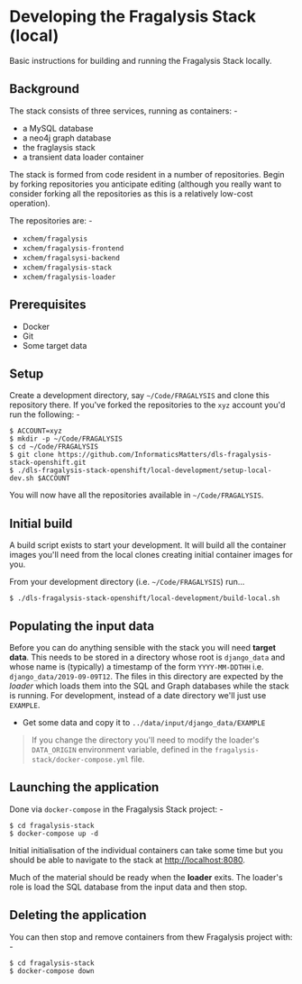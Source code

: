 # Developing the Fragalysis Stack (local)
Basic instructions for building and running the Fragalysis Stack locally.

## Background
The stack consists of three services, running as containers: -
-   a MySQL database
-   a neo4j graph database
-   the fraglaysis stack
-   a transient data loader container

The stack is formed from code resident in a number of repositories.
Begin by forking repositories you anticipate editing (although you really want
to consider forking all the repositories as this is a relatively low-cost
operation).

The repositories are: -

-   `xchem/fragalysis`
-   `xchem/fragalysis-frontend`
-   `xchem/fragalsysi-backend`
-   `xchem/fragalysis-stack`
-   `xchem/fragalysis-loader`

## Prerequisites
-   Docker
-   Git
-   Some target data

## Setup
Create a development directory, say `~/Code/FRAGALYSIS` and clone this repository
there. If you've forked the repositories to the `xyz` account you'd run
the following: -

    $ ACCOUNT=xyz
    $ mkdir -p ~/Code/FRAGALYSIS
    $ cd ~/Code/FRAGALYSIS
    $ git clone https://github.com/InformaticsMatters/dls-fragalysis-stack-openshift.git
    $ ./dls-fragalysis-stack-openshift/local-development/setup-local-dev.sh $ACCOUNT

You will now have all the repositories available in `~/Code/FRAGALYSIS`.

## Initial build
A build script exists to start your development. It will
build all the container images you'll need from the local clones
creating initial container images for you.

From your development directory (i.e. `~/Code/FRAGALYSIS`) run...

    $ ./dls-fragalysis-stack-openshift/local-development/build-local.sh

## Populating the input data
Before you can do anything sensible with the stack you will need
**target data**. This needs to be stored in a directory whose root
is `django_data` and whose name is (typically) a timestamp of the form
`YYYY-MM-DDTHH` i.e. `django_data/2019-09-09T12`. The files in this
directory are expected by the _loader_ which loads them into the
SQL and Graph databases while the stack is running. For development,
instead of a date directory we'll just use `EXAMPLE`.

-   Get some data and copy it to `../data/input/django_data/EXAMPLE`

>   If you change the directory you'll need to modify the
    loader's `DATA_ORIGIN` environment variable, defined in the
    `fragalysis-stack/docker-compose.yml` file.

## Launching the application
Done via `docker-compose` in the Fragalysis Stack project: -

    $ cd fragalysis-stack
    $ docker-compose up -d

Initial initialisation of the individual containers can take some time but
you should be able to navigate to the stack at
[http://localhost:8080](http://localhost:8080).

Much of the material should be ready when the **loader** exits. The loader's
role is load the SQL database from the input data and then stop.

## Deleting the application
You can then stop and remove containers from thew Fragalysis project with: -

    $ cd fragalysis-stack
    $ docker-compose down
